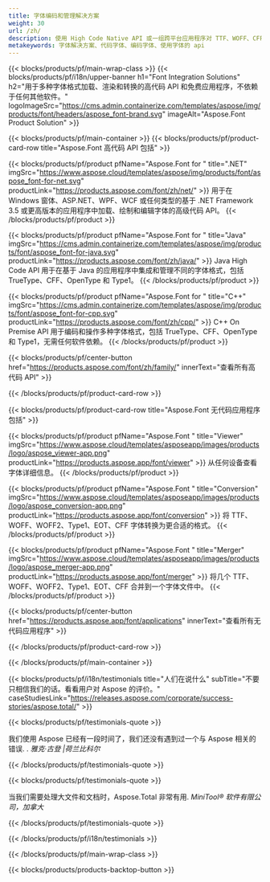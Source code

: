 ```yaml
---
title: 字体编码和管理解决方案
weight: 30
url: /zh/
description: 使用 High Code Native API 或一组跨平台应用程序对 TTF、WOFF、CFF、Type1、EOT 和其他字体进行编码和处理。
metakeywords: 字体解决方案、代码字体、编码字体、使用字体的 api
---
```


{{< blocks/products/pf/main-wrap-class >}}
{{< blocks/products/pf/i18n/upper-banner h1="Font Integration Solutions" h2="用于多种字体格式加载、渲染和转换的高代码 API 和免费应用程序，不依赖于任何其他软件。" logoImageSrc="https://cms.admin.containerize.com/templates/aspose/img/products/font/headers/aspose_font-brand.svg" imageAlt="Aspose.Font Product Solution" >}}

{{< blocks/products/pf/main-container >}}
{{< blocks/products/pf/product-card-row title="Aspose.Font 高代码 API 包括" >}}

{{< blocks/products/pf/product pfName="Aspose.Font for " title=".NET" imgSrc="https://www.aspose.cloud/templates/aspose/img/products/font/aspose_font-for-net.svg" productLink="https://products.aspose.com/font/zh/net/" >}}
用于在 Windows 窗体、ASP.NET、WPF、WCF 或任何类型的基于 .NET Framework 3.5 或更高版本的应用程序中加载、绘制和编辑字体的高级代码 API。
{{< /blocks/products/pf/product >}}

{{< blocks/products/pf/product pfName="Aspose.Font for " title="Java" imgSrc="https://cms.admin.containerize.com/templates/aspose/img/products/font/aspose_font-for-java.svg" productLink="https://products.aspose.com/font/zh/java/" >}}
Java High Code API 用于在基于 Java 的应用程序中集成和管理不同的字体格式，包括 TrueType、CFF、OpenType 和 Type1。
{{< /blocks/products/pf/product >}}

{{< blocks/products/pf/product pfName="Aspose.Font for " title="C++" imgSrc="https://cms.admin.containerize.com/templates/aspose/img/products/font/aspose_font-for-cpp.svg" productLink="https://products.aspose.com/font/zh/cpp/" >}}
C++ On Premise API 用于编码和操作多种字体格式，包括 TrueType、CFF、OpenType 和 Type1，无需任何软件依赖。
{{< /blocks/products/pf/product >}}

{{< blocks/products/pf/center-button href="https://products.aspose.com/font/zh/family/" innerText="查看所有高代码 API" >}}

{{< /blocks/products/pf/product-card-row >}}

{{< blocks/products/pf/product-card-row title="Aspose.Font 无代码应用程序包括" >}}

{{< blocks/products/pf/product pfName="Aspose.Font " title="Viewer" imgSrc="https://www.aspose.cloud/templates/asposeapp/images/products/logo/aspose_viewer-app.png" productLink="https://products.aspose.app/font/viewer" >}}
从任何设备查看字体详细信息。
{{< /blocks/products/pf/product >}}

{{< blocks/products/pf/product pfName="Aspose.Font " title="Conversion" imgSrc="https://www.aspose.cloud/templates/asposeapp/images/products/logo/aspose_conversion-app.png" productLink="https://products.aspose.app/font/conversion" >}}
将 TTF、WOFF、WOFF2、Type1、EOT、CFF 字体转换为更合适的格式。
{{< /blocks/products/pf/product >}}

{{< blocks/products/pf/product pfName="Aspose.Font " title="Merger" imgSrc="https://www.aspose.cloud/templates/asposeapp/images/products/logo/aspose_merger-app.png" productLink="https://products.aspose.app/font/merger" >}}
将几个 TTF、WOFF、WOFF2、Type1、EOT、CFF 合并到一个字体文件中。
{{< /blocks/products/pf/product >}}


{{< blocks/products/pf/center-button href="https://products.aspose.app/font/applications" innerText="查看所有无代码应用程序" >}}

{{< /blocks/products/pf/product-card-row >}}

{{< /blocks/products/pf/main-container >}}

{{< blocks/products/pf/i18n/testimonials title="人们在说什么" subTitle="不要只相信我们的话。看看用户对 Aspose 的评价。" caseStudiesLink="https://releases.aspose.com/corporate/success-stories/aspose.total/" >}}

{{< blocks/products/pf/testimonials-quote >}}
<p class="first">
 我们使用 Aspose 已经有一段时间了，我们还没有遇到过一个与 Aspose 相关的错误. .
 <em>
  雅克·古登 |荷兰比科尔
 </em>
</p>

{{< /blocks/products/pf/testimonials-quote >}}

{{< blocks/products/pf/testimonials-quote >}}
<p class="second">
 当我们需要处理大文件和文档时，Aspose.Total 非常有用.
 <em>
  MiniTool® 软件有限公司，加拿大
 </em>
</p>

{{< /blocks/products/pf/testimonials-quote >}}

{{< /blocks/products/pf/i18n/testimonials >}}

{{< /blocks/products/pf/main-wrap-class >}}

{{< blocks/products/products-backtop-button >}}